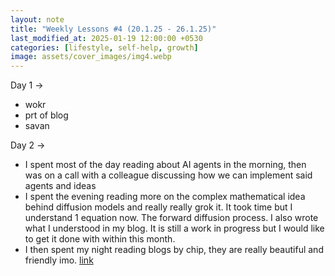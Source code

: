 ```yaml
---
layout: note
title: "Weekly Lessons #4 (20.1.25 - 26.1.25)"
last_modified_at: 2025-01-19 12:00:00 +0530
categories: [lifestyle, self-help, growth]
image: assets/cover_images/img4.webp
---
```




Day 1 ->

- wokr
- prt of blog 
- savan

Day 2 ->

- I spent most of the day reading about AI agents in the morning, then was on a call with a colleague discussing how we can implement said agents and ideas
- I spent the evening reading more on the complex mathematical idea behind diffusion models and really really grok it. It took time but I understand 1 equation now. The forward diffusion process. I also wrote what I understood in my blog. It is still a work in progress but I would like to get it done with within this month.
- I then spent my night reading blogs by chip, they are really beautiful and friendly imo. [link](https://huyenchip.com/)
